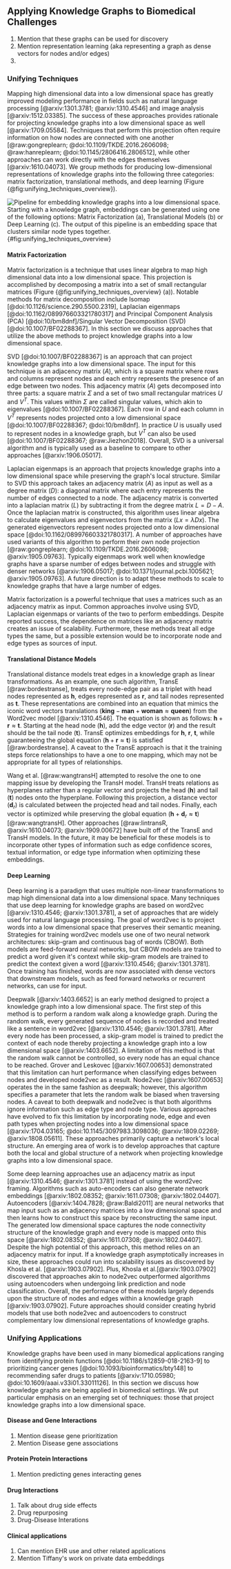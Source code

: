 ## Applying Knowledge Graphs to Biomedical Challenges

1. Mention that these graphs can be used for discovery
2. Mention representation learning (aka representing a graph as dense vectors for nodes and/or edges)
3. 

### Unifying Techniques

Mapping high dimensional data into a low dimensional space has greatly improved modeling performance in fields such as natural language processing [@arxiv:1301.3781; @arxiv:1310.4546] and image analysis [@arxiv:1512.03385].
The success of these approaches provides rationale for projecting knowledge graphs into a low dimensional space as well [@arxiv:1709.05584].
Techniques that perform this projection often require information on how nodes are connected with one another [@raw:gongreplearn; @doi:10.1109/TKDE.2016.2606098; @raw:hanreplearn; @doi:10.1145/2806416.2806512], while other approaches can work directly with the edges themselves [@arxiv:1610.04073].
We group methods for producing low-dimensional representations of knowledge graphs into the following three categories: matrix factorization, translational methods, and deep learning (Figure {@fig:unifying_techniques_overview}).

![
Pipeline for embedding knowledge graphs into a low dimensional space.
Starting with a knowledge graph, embeddings can be generated using one of the following options: Matrix Factorization (a), Translational Models (b) or Deep Learning (c).
The output of this pipeline is an embedding space that clusters similar node types together.
](images/figures/unifying_techniques_overview.png){#fig:unifying_techniques_overview}

#### Matrix Factorization

Matrix factorization is a technique that uses linear algebra to map high dimensional data into a low dimensional space.
This projection is accomplished by decomposing a matrix into a set of small rectangular matrices (Figure {@fig:unifying_techniques_overview} (a)).
Notable methods for matrix decomposition include Isomap [@doi:10.1126/science.290.5500.2319], Laplacian eigenmaps [@doi:10.1162/089976603321780317] and Principal Component Analysis (PCA) [@doi:10/bm8dnf]/Singular Vector Decomposition (SVD) [@doi:10.1007/BF02288367].
In this section we discuss approaches that utilize the above methods to project knowledge graphs into a low dimensional space.

SVD [@doi:10.1007/BF02288367] is an approach that can project knowledge graphs into a low dimensional space.
The input for this technique is an adjacency matrix ($A$), which is a square matrix where rows and columns represent nodes and each entry represents the presence of an edge between two nodes. 
This adjacency matrix ($A$) gets decomposed into three parts: a square matrix $Σ$ and a set of two small rectangular matrices $U$ and $V^{T}$.
This values within $Σ$ are called singular values, which akin to eigenvalues [@doi:10.1007/BF02288367].
Each row in $U$ and each column in $V^{T}$ represents nodes projected onto a low dimensional space [@doi:10.1007/BF02288367; @doi:10/bm8dnf].
In practice $U$ is usually used to represent nodes in a knowledge graph, but $V^{T}$ can also be used [@doi:10.1007/BF02288367; @raw:Jiezhon2018].
Overall, SVD is a universal algorithm and is typically used as a baseline to compare to other approaches [@arxiv:1906.05017].

Laplacian eigenmaps is an approach that projects knowledge graphs into a low dimensional space while preserving the graph's local structure.
Similar to SVD this approach takes an adjacency matrix ($A$) as input as well as a degree matrix ($D$): a diagonal matrix where each entry represents the number of edges connected to a node.
The adjacency matrix is converted into a laplacian matrix ($L$) by subtracting it from the degree matrix $L=D-A$.
Once the laplacian matrix is constructed, this algorithm uses linear algebra to calculate eigenvalues and eigenvectors from the matrix ($Lx = \lambda Dx$).
The generated eigenvectors represent nodes projected onto a low dimensional space [@doi:10.1162/089976603321780317].
A number of approaches have used variants of this algorithm to perform their own node projection [@raw:gongreplearn; @doi:10.1109/TKDE.2016.2606098; @arxiv:1905.09763].
Typically eigenmaps work well when knowledge graphs have a sparse number of edges between nodes and struggle with denser networks [@arxiv:1906.05017; @doi:10.1371/journal.pcbi.1005621; @arxiv:1905.09763].
A future direction is to adapt these methods to scale to knowledge graphs that have a large number of edges.

Matrix factorization is a powerful technique that uses a matrices such as  an adjacency matrix as input.
Common approaches involve using SVD, Laplacian eigenmaps or variants of the two to perform embeddings.
Despite reported success, the dependence on matrices like an adjacency matrix creates an issue of scalability.
Furthermore, these methods treat all edge types the same, but a possible extension would be to incorporate node and edge types as sources of input.

#### Translational Distance Models

Translational distance models treat edges in a knowledge graph as linear transformations.
As an example, one such algorithm, TransE [@raw:bordestranse], treats every node-edge pair as a triplet with head nodes represented as $\textbf{h}$, edges represented as $\textbf{r}$, and tail nodes represented as $\textbf{t}$.
These representations are combined into an equation that mimics the iconic word vectors translations ($\textbf{king} - \textbf{man} + \textbf{woman} \approx \textbf{queen}$) from the Word2vec model [@arxiv:1310.4546].
The equation is shown as follows: $\textbf{h} + \textbf{r} \approx \textbf{t}$.
Starting at the head node ($\textbf{h}$), add the edge vector ($\textbf{r}$) and the result should be the tail node ($\textbf{t}$).
TransE optimizes embeddings for $\textbf{h}$, $\textbf{r}$, $\textbf{t}$, while guaranteeing the global equation ($\textbf{h} + \textbf{r} \approx \textbf{t}$) is satisfied [@raw:bordestranse].
A caveat to the TransE approach is that it the training steps force relationships to have a one to one mapping, which may not be appropriate for all types of relationships.

Wang et al. [@raw:wangtransH] attempted to resolve the one to one mapping issue by developing the TransH model.
TransH treats relations as hyperplanes rather than a regular vector and projects the head ($\textbf{h}$) and tail ($\textbf{t}$) nodes onto the hyperplane.
Following this projection, a distance vector ($\textbf{d}_{r}$) is calculated between the projected head and tail nodes.
Finally, each vector is optimized while preserving the global equation ($\textbf{h} + \textbf{d}_{r} \approx \textbf{t}$) [@raw:wangtransH].
Other approaches [@raw:lintransR, @arxiv:1610.04073; @arxiv:1909.00672] have built off of the TransE and TransH models. 
In the future, it may be beneficial for these models is to incorporate other types of information such as edge confidence scores, textual information, or edge type information when optimizing these embeddings.

#### Deep Learning

Deep learning is a paradigm that uses multiple non-linear transformations to map high dimensional data into a low dimensional space.
Many techniques that use deep learning for knowledge graphs are based on word2vec [@arxiv:1310.4546; @arxiv:1301.3781], a set of approaches that are widely used for natural language processing.
The goal of word2vec is to project words into a low dimensional space that preserves their semantic meaning.
Strategies for training word2vec models use one of two neural network architectures: skip-gram and continuous bag of words (CBOW).
Both models are feed-forward neural networks, but CBOW models are trained to predict a word given it's context while skip-gram models are trained to predict the context given a word [@arxiv:1310.4546; @arxiv:1301.3781].
Once training has finished, words are now associated with dense vectors that downstream models, such as feed forward networks or recurrent networks, can use for input.

Deepwalk [@arxiv:1403.6652] is an early method designed to project a knowledge graph into a low dimensional space. 
The first step of this method is to perform a random walk along a knowledge graph.
During the random walk, every generated sequence of nodes is recorded and treated like a sentence in word2vec [@arxiv:1310.4546; @arxiv:1301.3781].
After every node has been processed, a skip-gram model is trained to predict the context of each node thereby projecting a knowledge graph into a low dimensional space [@arxiv:1403.6652].
A limitation of this method is that the random walk cannot be controlled, so every node has an equal chance to be reached.
Grover and Leskovec [@arxiv:1607.00653] demonstrated that this limitation can hurt performance when classifying edges between nodes and developed node2vec as a result.
Node2vec [@arxiv:1607.00653] operates the in the same fashion as deepwalk; however, this algorithm specifies a parameter that lets the random walk be biased when traversing nodes.
A caveat to both deepwalk and node2vec is that both algorithms ignore information such as edge type and node type.
Various approaches have evolved to fix this limitation by incorporating  node, edge and even path types when projecting nodes into a low dimensional space [@arxiv:1704.03165; @doi:10.1145/3097983.3098036; @arxiv:1809.02269; @arxiv:1808.05611].
These approaches primarily capture a network's local structure. 
An emerging area of work is to develop approaches that capture both the local and global structure of a network when projecting knowledge graphs into a low dimensional space.

Some deep learning approaches use an adjacency matrix as input [@arxiv:1310.4546; @arxiv:1301.3781] instead of using the word2vec framing.
Algorithms such as auto-encoders can also generate network embeddings [@arxiv:1802.08352; @arxiv:1611.07308; @arxiv:1802.04407].
Autoencoders [@arxiv:1404.7828; @raw:Baldi2011] are neural networks that map input such as an adjacency matrices into a low dimensional space and then learns how to construct this space by reconstructing the same input.
The generated low dimensional space captures the node connectivity structure of the knowledge graph and every node is mapped onto this space [@arxiv:1802.08352; @arxiv:1611.07308; @arxiv:1802.04407].
Despite the high potential of this approach, this method relies on an adjacency matrix for input.
If a knowledge graph asymptotically increases in size, these approaches could run into scalability issues as discovered by Khosla et al. [@arxiv:1903.07902].
Plus, Khosla et al.[@arxiv:1903.07902] discovered that approaches akin to node2vec outperformed algorithms using autoencoders when undergoing link prediction and node classification.
Overall, the performance of these models largely depends upon the structure of nodes and edges within a knowledge graph [@arxiv:1903.07902].
Future approaches should consider creating hybrid models that use both node2vec and autoencoders to construct complementary low dimensional representations of knowledge graphs.

### Unifying Applications

Knowledge graphs have been used in many biomedical applications ranging from identifying protein functions [@doi:10.1186/s12859-018-2163-9] to prioritizing cancer genes [@doi:10.1093/bioinformatics/bty148] to recommending safer drugs to patients [@arxiv:1710.05980; @doi:10.1609/aaai.v33i01.33011126].
In this section we discuss how knowledge graphs are being applied in biomedical settings. 
We put particular emphasis on an emerging set of techniques: those that project knowledge graphs into a low dimensional space.

#### Disease and Gene Interactions

1. Mention disease gene prioritization
2. Mention Disease gene associations

#### Protein Protein Interactions

1. Mention predicting genes interacting genes

#### Drug Interactions

1. Talk about drug side effects
2. Drug repurposing
3. Drug-Disease Interations

#### Clinical applications

1. Can mention EHR use and other related applications
2. Mention Tiffany's work on private data embeddings
